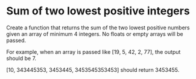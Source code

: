 <h1>Sum of two lowest positive integers</h1>

<p>Create a function that returns the sum of the two lowest positive numbers given an array of minimum 4 integers. No floats or empty arrays will be passed.
   
   For example, when an array is passed like [19, 5, 42, 2, 77], the output should be 7.
   
   [10, 343445353, 3453445, 3453545353453] should return 3453455.</p>

